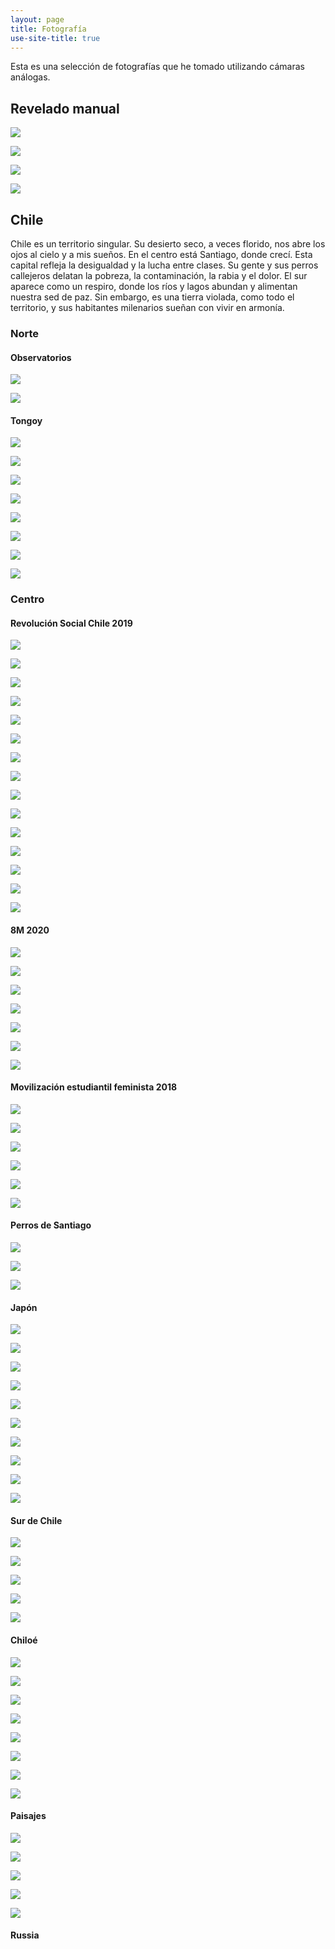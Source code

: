 ```yaml
---
layout: page
title: Fotografía
use-site-title: true
---
```


Esta es una selección de fotografías que he tomado utilizando cámaras análogas.


## Revelado manual

![](/img/fotografia/1_1.jpg)

![](/img/fotografia/1_2.jpg)

![](/img/fotografia/1_3.jpg)

![](/img/fotografia/1_4.jpg)

## Chile

Chile es un territorio singular. Su desierto seco, a veces florido, nos abre los ojos al cielo y a mis sueños. En el centro está Santiago, donde crecí. Esta capital refleja la desigualdad y la lucha entre clases. Su gente y sus perros callejeros delatan la pobreza, la contaminación, la rabia y el dolor. El sur aparece como un respiro, donde los ríos y lagos abundan y alimentan nuestra sed de paz. Sin embargo, es una tierra violada, como todo el territorio, y sus habitantes milenarios sueñan con vivir en armonía.

### Norte

#### Observatorios

![](/img/fotografia/3_1.JPG)

![](/img/fotografia/3_2.JPG)

#### Tongoy

![](/Fotografia/limari_1.JPG)

![](/Fotografia/limari_2.JPG)

![](/Fotografia/limari_3.JPG)

![](/Fotografia/limari_4.JPG)

![](/Fotografia/limari_5.JPG)

![](/Fotografia/limari_6.JPG)

![](/Fotografia/limari_7.JPG)

![](/Fotografia/limari_8.JPG)



### Centro

#### Revolución Social Chile 2019

![](/img/fotografia/8_1.JPG)

![](/img/fotografia/8_2.JPG)

![](/img/fotografia/8_3.JPG)

![](/img/fotografia/8_4.JPG)

![](/img/fotografia/8_5.JPG)

![](/img/fotografia/10_1.JPG)

![](/img/fotografia/10_2.JPG)

![](/img/fotografia/10_3.JPG)

![](/img/fotografia/10_4.JPG)

![](/Fotografia/rev_1.JPG)

![](/Fotografia/rev_2.JPG)

![](/Fotografia/rev_3.JPG)

![](/Fotografia/rev_4.JPG)

![](/Fotografia/rev_5.JPG)

![](/Fotografia/rev_6.JPG)

#### 8M 2020

![](/Fotografia/8M_1.JPG)

![](/Fotografia/8M_2.JPG)

![](/Fotografia/8M_3.JPG)

![](/Fotografia/8M_4.JPG)

![](/Fotografia/8M_5.JPG)

![](/Fotografia/8M_6.JPG)

![](/Fotografia/8M_7.JPG)

#### Movilización estudiantil feminista 2018

![](/Fotografia/fem_1.JPG)

![](/Fotografia/fem_2.JPG)

![](/Fotografia/fem_3.JPG)

![](/Fotografia/fem_4.JPG)

![](/Fotografia/fem_5.JPG)

![](/Fotografia/fem_6.JPG)


#### Perros de Santiago

![](/img/fotografia/4_1.JPG)

![](/img/fotografia/4_2.JPG)

![](/img/fotografia/4_3.JPG)

#### Japón

![](/img/fotografia/5_2.JPG)

![](/img/fotografia/5_3.JPG)

![](/img/fotografia/5_4.JPG)

![](/img/fotografia/5_5.JPG)

![](/img/fotografia/5_6.JPG)

![](/img/fotografia/5_7.JPG)

![](/img/fotografia/5_8.JPG)

![](/img/fotografia/5_9.JPG)

![](/img/fotografia/9_1.JPG)

![](/img/fotografia/9_2.JPG)

#### Sur de Chile

![](/img/fotografia/7_1.JPG)

![](/img/fotografia/7_2.JPG)

![](/img/fotografia/7_3.JPG)

![](/img/fotografia/7_4.JPG)

![](/img/fotografia/7_5.jpg)

#### Chiloé

![](/Fotografia/chiloe_1.JPG)

![](/Fotografia/chiloe_2.JPG)

![](/Fotografia/chiloe_3.JPG)

![](/Fotografia/chiloe_4.JPG)

![](/Fotografia/chiloe_5.JPG)

![](/Fotografia/chiloe_6.JPG)

![](/Fotografia/chiloe_7.JPG)

![](/Fotografia/chiloe_8.JPG)










#### Paisajes

![](/img/fotografia/14_1.JPG)

![](/img/fotografia/15_2.JPG)

![](/img/fotografia/14_2.JPG)

![](/img/fotografia/2_1.JPG)

![](/img/fotografia/2_2.JPG)

#### Russia 



